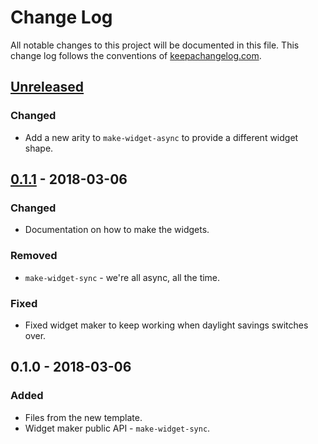 # Change Log
All notable changes to this project will be documented in this file. This change log follows the conventions of [keepachangelog.com](http://keepachangelog.com/).

## [Unreleased]
### Changed
- Add a new arity to `make-widget-async` to provide a different widget shape.

## [0.1.1] - 2018-03-06
### Changed
- Documentation on how to make the widgets.

### Removed
- `make-widget-sync` - we're all async, all the time.

### Fixed
- Fixed widget maker to keep working when daylight savings switches over.

## 0.1.0 - 2018-03-06
### Added
- Files from the new template.
- Widget maker public API - `make-widget-sync`.

[Unreleased]: https://github.com/your-name/wakana/compare/0.1.1...HEAD
[0.1.1]: https://github.com/your-name/wakana/compare/0.1.0...0.1.1
